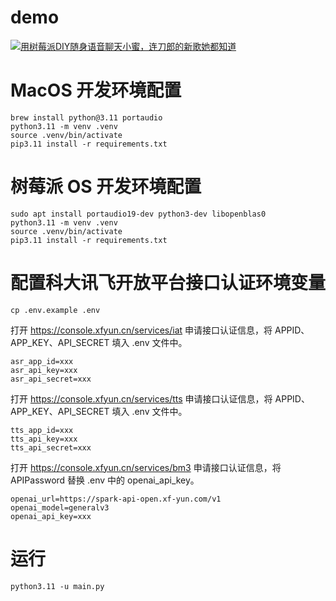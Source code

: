 # demo

[![用树莓派DIY随身语音聊天小蜜，连刀郎的新歌她都知道](https://res.cloudinary.com/marcomontalbano/image/upload/v1728272835/video_to_markdown/images/youtube--0uAuJgzIW3I-c05b58ac6eb4c4700831b2b3070cd403.jpg)]([[https://youtu.be/0uAuJgzIW3I?si=yyXegoMsISi0GfvS](https://www.youtube.com/watch?v=0uAuJgzIW3I)](https://www.youtube.com/watch?v=0uAuJgzIW3I) "用树莓派DIY随身语音聊天小蜜，连刀郎的新歌她都知道")

# MacOS 开发环境配置

```shell
brew install python@3.11 portaudio
python3.11 -m venv .venv
source .venv/bin/activate
pip3.11 install -r requirements.txt
```

# 树莓派 OS 开发环境配置

```shell
sudo apt install portaudio19-dev python3-dev libopenblas0
python3.11 -m venv .venv
source .venv/bin/activate
pip3.11 install -r requirements.txt
```

# 配置科大讯飞开放平台接口认证环境变量

```shell
cp .env.example .env
```

打开 https://console.xfyun.cn/services/iat 申请接口认证信息，将 APPID、APP_KEY、API_SECRET 填入 .env 文件中。

```text
asr_app_id=xxx
asr_api_key=xxx
asr_api_secret=xxx
```

打开 https://console.xfyun.cn/services/tts 申请接口认证信息，将 APPID、APP_KEY、API_SECRET 填入 .env 文件中。

```text
tts_app_id=xxx
tts_api_key=xxx
tts_api_secret=xxx
```

打开 https://console.xfyun.cn/services/bm3 申请接口认证信息，将 APIPassword 替换 .env 中的 openai_api_key。

```text
openai_url=https://spark-api-open.xf-yun.com/v1
openai_model=generalv3
openai_api_key=xxx
```

# 运行

```shell
python3.11 -u main.py
```
